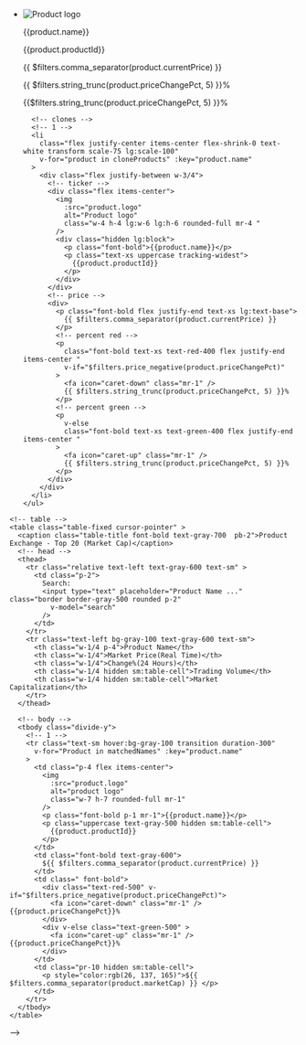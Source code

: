 <!-- 
<template>
  <!-- ============ Marquee ============ -->
  <div class="marquee w-full h-12 overflow-hidden position-relative">
    <ul class="marquee-content h-full flex" ref="mq">
      <!-- main -->
      <!-- 1 -->
      <li
        class="flex justify-center items-center flex-shrink-0 text-white transform scale-75 lg:scale-100"
        v-for="Product in tenProducts" :key="product.name"
      >
        <div class="flex justify-between w-3/4">
          <!-- ticker -->
          <div class="flex items-center">
            <img
              :src="product.logo"
              alt="Product logo"
              class="w-4 h-4 lg:w-6 lg:h-6 rounded-full mr-4 object-cover"
            />
            <div class="hidden lg:block">
              <p class="font-bold">{{product.name}}</p>
              <p class="text-xs uppercase tracking-widest ">
                {{product.productId}}
              </p>
            </div>
          </div>
          <!-- price -->
          <div>
            <p class="font-bold text-xs lg:text-base flex justify-end ">
              {{ $filters.comma_separator(product.currentPrice) }}
            </p>
            <!-- percent red -->
            <p
              class="font-bold text-xs text-red-400 flex justify-end items-center "
              v-if="$filters.price_negative(product.priceChangePct)"
            >
              <fa icon="caret-down" class="mr-1" />
              {{ $filters.string_trunc(product.priceChangePct, 5) }}%
            </p>
            <!-- percent green -->
            <p
              v-else
              class="font-bold text-xs text-green-400 flex justify-end items-center "
            >
              <fa icon="caret-up" class="mr-1" />
              {{$filters.string_trunc(product.priceChangePct, 5) }}%
            </p>
          </div>
        </div>
      </li>
      
      <!-- clones -->
      <!-- 1 -->
      <li
        class="flex justify-center items-center flex-shrink-0 text-white transform scale-75 lg:scale-100"
        v-for="product in cloneProducts" :key="product.name"
      >
        <div class="flex justify-between w-3/4">
          <!-- ticker -->
          <div class="flex items-center">
            <img
              :src="product.logo"
              alt="Product logo"
              class="w-4 h-4 lg:w-6 lg:h-6 rounded-full mr-4 "
            />
            <div class="hidden lg:block">
              <p class="font-bold">{{product.name}}</p>
              <p class="text-xs uppercase tracking-widest">
                {{product.productId}}
              </p>
            </div>
          </div>
          <!-- price -->
          <div>
            <p class="font-bold flex justify-end text-xs lg:text-base">
              {{ $filters.comma_separator(product.currentPrice) }}
            </p>
            <!-- percent red -->
            <p
              class="font-bold text-xs text-red-400 flex justify-end items-center "
              v-if="$filters.price_negative(product.priceChangePct)"
            >
              <fa icon="caret-down" class="mr-1" />
              {{ $filters.string_trunc(product.priceChangePct, 5) }}%
            </p>
            <!-- percent green -->
            <p
              v-else
              class="font-bold text-xs text-green-400 flex justify-end items-center "
            >
              <fa icon="caret-up" class="mr-1" />
              {{ $filters.string_trunc(product.priceChangePct, 5) }}%
            </p>
          </div>
        </div>
      </li>
    </ul>
  </div>
  <!-- ============ Table ============ -->
  <div class="container mx-auto pt-18 px-2">
    
    <!-- table -->
    <table class="table-fixed cursor-pointer" >
      <caption class="table-title font-bold text-gray-700  pb-2">Product Exchange - Top 20 (Market Cap)</caption>
      <!-- head -->
      <thead>
        <tr class="relative text-left text-gray-600 text-sm" >
          <td class="p-2"> 
            Search: 
            <input type="text" placeholder="Product Name ..." class="border border-gray-500 rounded p-2"
              v-model="search"
            />
          </td>          
        </tr>
        <tr class="text-left bg-gray-100 text-gray-600 text-sm">
          <th class="w-1/4 p-4">Product Name</th>
          <th class="w-1/4">Market Price(Real Time)</th>
          <th class="w-1/4">Change%(24 Hours)</th>
          <th class="w-1/4 hidden sm:table-cell">Trading Volume</th>
          <th class="w-1/4 hidden sm:table-cell">Market Capitalization</th>
        </tr>
      </thead>
      
      <!-- body -->
      <tbody class="divide-y">
        <!-- 1 -->
        <tr class="text-sm hover:bg-gray-100 transition duration-300"
          v-for="Product in matchedNames" :key="product.name"
        >
          <td class="p-4 flex items-center">
            <img
              :src="product.logo"
              alt="product logo"
              class="w-7 h-7 rounded-full mr-1"
            />
            <p class="font-bold p-1 mr-1">{{product.name}}</p>
            <p class="uppercase text-gray-500 hidden sm:table-cell">
              {{product.productId}}
            </p>
          </td>
          <td class="font-bold text-gray-600">
            ${{ $filters.comma_separator(product.currentPrice) }}
          </td>
          <td class=" font-bold">
            <div class="text-red-500" v-if="$filters.price_negative(product.priceChangePct)">
              <fa icon="caret-down" class="mr-1" />{{product.priceChangePct}}%
            </div>
            <div v-else class="text-green-500" >
              <fa icon="caret-up" class="mr-1" />{{product.priceChangePct}}%
            </div>
          </td>
          <td class="pr-10 hidden sm:table-cell">
            <p style="color:rgb(26, 137, 165)">${{ $filters.comma_separator(product.marketCap) }} </p>
          </td>
        </tr>
      </tbody>
    </table>
  </div>
</template> -->
